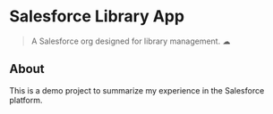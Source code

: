 # Salesforce Library App

> A Salesforce org designed for library management. ☁

## About

This is a demo project to summarize my experience in the Salesforce platform.